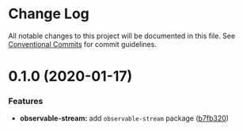 # Change Log

All notable changes to this project will be documented in this file.
See [Conventional Commits](https://conventionalcommits.org) for commit guidelines.

# 0.1.0 (2020-01-17)


### Features

* **observable-stream:** add `observable-stream` package ([b7fb320](https://github.com/kjots/stream-utils/commit/b7fb320d5fc5037cbb47b11684b7e5c87c180ddf))
